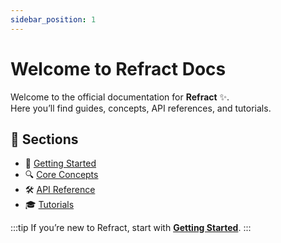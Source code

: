 ```yaml
---
sidebar_position: 1
---
```


# Welcome to Refract Docs

Welcome to the official documentation for **Refract** ✨.  
Here you’ll find guides, concepts, API references, and tutorials.

## 📖 Sections

- 🚀 [Getting Started](./Getting%20Started/Introduction.md)
- 🔍 [Core Concepts](./Concepts/optics.md)
- 🛠 [API Reference](./API/createComponent.md)
- 🎓 [Tutorials](./Tutorials/counter-app.md)

:::tip
If you’re new to Refract, start with **[Getting Started](./Getting%20Started/Introduction.md)**.
:::
